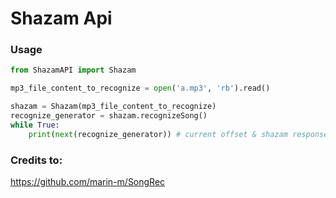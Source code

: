 # Shazam Api

### Usage
```python
from ShazamAPI import Shazam

mp3_file_content_to_recognize = open('a.mp3', 'rb').read()

shazam = Shazam(mp3_file_content_to_recognize)
recognize_generator = shazam.recognizeSong()
while True:
	print(next(recognize_generator)) # current offset & shazam response to recognize requests
```

### Credits to:
https://github.com/marin-m/SongRec